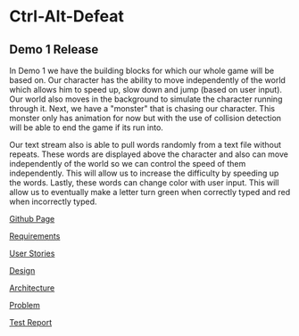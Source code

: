 # Ctrl-Alt-Defeat

## Demo 1 Release 
In Demo 1 we have the building blocks for which our whole game will be based on. Our character has the ability to 
move independently of the world which allows him to speed up, slow down and jump (based on user input). Our world 
also moves in the background to simulate the character running through it. Next, we have a "monster" that is chasing 
our character. This monster only has animation for now but with the use of collision detection will be able to  end 
the game if its run into.

Our text stream also is able to pull words randomly from a text file without repeats. These words are displayed above 
the character and also can move independently of the world so we can control the speed of them independently. This 
will allow us to increase the difficulty by speeding up the words. Lastly, these words can change color with user input. 
This will allow us to eventually make a letter turn green when correctly typed and red when incorrectly typed. 

<a href="https://benjweber.github.io/Ctrl-Alt-Defeat">Github Page</a>

<a href="https://benjweber.github.io/Ctrl-Alt-Defeat/requirements.html">Requirements</a>

<a href="https://benjweber.github.io/Ctrl-Alt-Defeat/userstories.html">User Stories</a>

<a href="https://benjweber.github.io/Ctrl-Alt-Defeat/design.html">Design</a>

<a href="https://benjweber.github.io/Ctrl-Alt-Defeat/architecture.html">Architecture</a>

<a href="https://benjweber.github.io/Ctrl-Alt-Defeat/problem.html">Problem</a>

<a href="https://benjweber.github.io/Ctrl-Alt-Defeat/testreport.html">Test Report</a>


